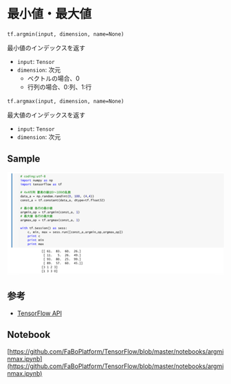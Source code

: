 # 最小値・最大値

`tf.argmin(input, dimension, name=None)`

最小値のインデックスを返す

* `input`: `Tensor`
* `dimension`: 次元
    * ベクトルの場合、0
    * 行列の場合、0:列、1:行

`tf.argmax(input, dimension, name=None)`

最大値のインデックスを返す

* `input`: `Tensor`
* `dimension`: 次元

## Sample

![](/img/argmin01.png)

## 参考

* [TensorFlow API]()

## Notebook

[https://github.com/FaBoPlatform/TensorFlow/blob/master/notebooks/argminmax.ipynb](https://github.com/FaBoPlatform/TensorFlow/blob/master/notebooks/argminmax.ipynb)
